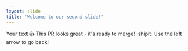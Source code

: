 ```yaml
---
layout: slide
title: "Welcome to our second slide!"
---
```

Your text :+1: This PR looks great - it's ready to merge! :shipit:
Use the left arrow to go back!
